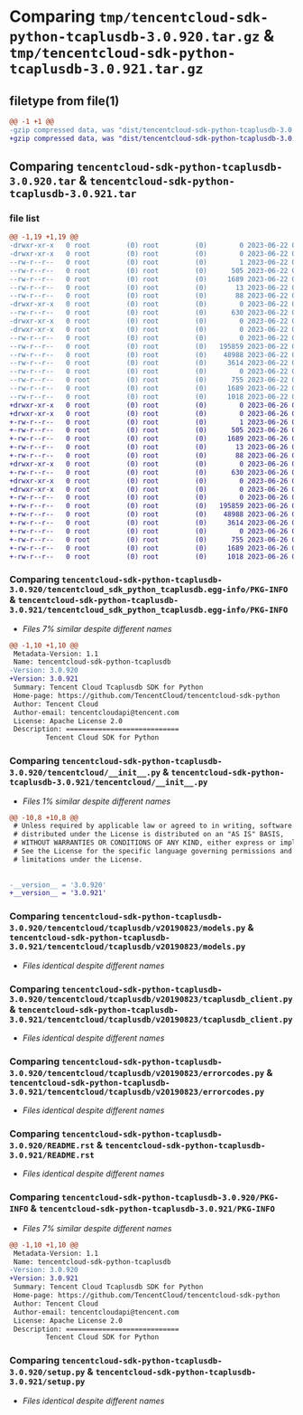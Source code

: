 # Comparing `tmp/tencentcloud-sdk-python-tcaplusdb-3.0.920.tar.gz` & `tmp/tencentcloud-sdk-python-tcaplusdb-3.0.921.tar.gz`

## filetype from file(1)

```diff
@@ -1 +1 @@
-gzip compressed data, was "dist/tencentcloud-sdk-python-tcaplusdb-3.0.920.tar", last modified: Thu Jun 22 00:35:34 2023, max compression
+gzip compressed data, was "dist/tencentcloud-sdk-python-tcaplusdb-3.0.921.tar", last modified: Mon Jun 26 00:33:12 2023, max compression
```

## Comparing `tencentcloud-sdk-python-tcaplusdb-3.0.920.tar` & `tencentcloud-sdk-python-tcaplusdb-3.0.921.tar`

### file list

```diff
@@ -1,19 +1,19 @@
-drwxr-xr-x   0 root         (0) root         (0)        0 2023-06-22 00:35:34.000000 tencentcloud-sdk-python-tcaplusdb-3.0.920/
-drwxr-xr-x   0 root         (0) root         (0)        0 2023-06-22 00:35:34.000000 tencentcloud-sdk-python-tcaplusdb-3.0.920/tencentcloud_sdk_python_tcaplusdb.egg-info/
--rw-r--r--   0 root         (0) root         (0)        1 2023-06-22 00:35:34.000000 tencentcloud-sdk-python-tcaplusdb-3.0.920/tencentcloud_sdk_python_tcaplusdb.egg-info/dependency_links.txt
--rw-r--r--   0 root         (0) root         (0)      505 2023-06-22 00:35:34.000000 tencentcloud-sdk-python-tcaplusdb-3.0.920/tencentcloud_sdk_python_tcaplusdb.egg-info/SOURCES.txt
--rw-r--r--   0 root         (0) root         (0)     1689 2023-06-22 00:35:34.000000 tencentcloud-sdk-python-tcaplusdb-3.0.920/tencentcloud_sdk_python_tcaplusdb.egg-info/PKG-INFO
--rw-r--r--   0 root         (0) root         (0)       13 2023-06-22 00:35:34.000000 tencentcloud-sdk-python-tcaplusdb-3.0.920/tencentcloud_sdk_python_tcaplusdb.egg-info/top_level.txt
--rw-r--r--   0 root         (0) root         (0)       88 2023-06-22 00:35:34.000000 tencentcloud-sdk-python-tcaplusdb-3.0.920/setup.cfg
-drwxr-xr-x   0 root         (0) root         (0)        0 2023-06-22 00:35:34.000000 tencentcloud-sdk-python-tcaplusdb-3.0.920/tencentcloud/
--rw-r--r--   0 root         (0) root         (0)      630 2023-06-22 00:35:34.000000 tencentcloud-sdk-python-tcaplusdb-3.0.920/tencentcloud/__init__.py
-drwxr-xr-x   0 root         (0) root         (0)        0 2023-06-22 00:35:34.000000 tencentcloud-sdk-python-tcaplusdb-3.0.920/tencentcloud/tcaplusdb/
-drwxr-xr-x   0 root         (0) root         (0)        0 2023-06-22 00:35:34.000000 tencentcloud-sdk-python-tcaplusdb-3.0.920/tencentcloud/tcaplusdb/v20190823/
--rw-r--r--   0 root         (0) root         (0)        0 2023-06-22 00:35:34.000000 tencentcloud-sdk-python-tcaplusdb-3.0.920/tencentcloud/tcaplusdb/v20190823/__init__.py
--rw-r--r--   0 root         (0) root         (0)   195859 2023-06-22 00:35:34.000000 tencentcloud-sdk-python-tcaplusdb-3.0.920/tencentcloud/tcaplusdb/v20190823/models.py
--rw-r--r--   0 root         (0) root         (0)    48988 2023-06-22 00:35:34.000000 tencentcloud-sdk-python-tcaplusdb-3.0.920/tencentcloud/tcaplusdb/v20190823/tcaplusdb_client.py
--rw-r--r--   0 root         (0) root         (0)     3614 2023-06-22 00:35:34.000000 tencentcloud-sdk-python-tcaplusdb-3.0.920/tencentcloud/tcaplusdb/v20190823/errorcodes.py
--rw-r--r--   0 root         (0) root         (0)        0 2023-06-22 00:35:34.000000 tencentcloud-sdk-python-tcaplusdb-3.0.920/tencentcloud/tcaplusdb/__init__.py
--rw-r--r--   0 root         (0) root         (0)      755 2023-06-22 00:35:34.000000 tencentcloud-sdk-python-tcaplusdb-3.0.920/README.rst
--rw-r--r--   0 root         (0) root         (0)     1689 2023-06-22 00:35:34.000000 tencentcloud-sdk-python-tcaplusdb-3.0.920/PKG-INFO
--rw-r--r--   0 root         (0) root         (0)     1018 2023-06-22 00:35:34.000000 tencentcloud-sdk-python-tcaplusdb-3.0.920/setup.py
+drwxr-xr-x   0 root         (0) root         (0)        0 2023-06-26 00:33:12.000000 tencentcloud-sdk-python-tcaplusdb-3.0.921/
+drwxr-xr-x   0 root         (0) root         (0)        0 2023-06-26 00:33:12.000000 tencentcloud-sdk-python-tcaplusdb-3.0.921/tencentcloud_sdk_python_tcaplusdb.egg-info/
+-rw-r--r--   0 root         (0) root         (0)        1 2023-06-26 00:33:12.000000 tencentcloud-sdk-python-tcaplusdb-3.0.921/tencentcloud_sdk_python_tcaplusdb.egg-info/dependency_links.txt
+-rw-r--r--   0 root         (0) root         (0)      505 2023-06-26 00:33:12.000000 tencentcloud-sdk-python-tcaplusdb-3.0.921/tencentcloud_sdk_python_tcaplusdb.egg-info/SOURCES.txt
+-rw-r--r--   0 root         (0) root         (0)     1689 2023-06-26 00:33:12.000000 tencentcloud-sdk-python-tcaplusdb-3.0.921/tencentcloud_sdk_python_tcaplusdb.egg-info/PKG-INFO
+-rw-r--r--   0 root         (0) root         (0)       13 2023-06-26 00:33:12.000000 tencentcloud-sdk-python-tcaplusdb-3.0.921/tencentcloud_sdk_python_tcaplusdb.egg-info/top_level.txt
+-rw-r--r--   0 root         (0) root         (0)       88 2023-06-26 00:33:12.000000 tencentcloud-sdk-python-tcaplusdb-3.0.921/setup.cfg
+drwxr-xr-x   0 root         (0) root         (0)        0 2023-06-26 00:33:12.000000 tencentcloud-sdk-python-tcaplusdb-3.0.921/tencentcloud/
+-rw-r--r--   0 root         (0) root         (0)      630 2023-06-26 00:33:12.000000 tencentcloud-sdk-python-tcaplusdb-3.0.921/tencentcloud/__init__.py
+drwxr-xr-x   0 root         (0) root         (0)        0 2023-06-26 00:33:12.000000 tencentcloud-sdk-python-tcaplusdb-3.0.921/tencentcloud/tcaplusdb/
+drwxr-xr-x   0 root         (0) root         (0)        0 2023-06-26 00:33:12.000000 tencentcloud-sdk-python-tcaplusdb-3.0.921/tencentcloud/tcaplusdb/v20190823/
+-rw-r--r--   0 root         (0) root         (0)        0 2023-06-26 00:33:12.000000 tencentcloud-sdk-python-tcaplusdb-3.0.921/tencentcloud/tcaplusdb/v20190823/__init__.py
+-rw-r--r--   0 root         (0) root         (0)   195859 2023-06-26 00:33:12.000000 tencentcloud-sdk-python-tcaplusdb-3.0.921/tencentcloud/tcaplusdb/v20190823/models.py
+-rw-r--r--   0 root         (0) root         (0)    48988 2023-06-26 00:33:12.000000 tencentcloud-sdk-python-tcaplusdb-3.0.921/tencentcloud/tcaplusdb/v20190823/tcaplusdb_client.py
+-rw-r--r--   0 root         (0) root         (0)     3614 2023-06-26 00:33:12.000000 tencentcloud-sdk-python-tcaplusdb-3.0.921/tencentcloud/tcaplusdb/v20190823/errorcodes.py
+-rw-r--r--   0 root         (0) root         (0)        0 2023-06-26 00:33:12.000000 tencentcloud-sdk-python-tcaplusdb-3.0.921/tencentcloud/tcaplusdb/__init__.py
+-rw-r--r--   0 root         (0) root         (0)      755 2023-06-26 00:33:12.000000 tencentcloud-sdk-python-tcaplusdb-3.0.921/README.rst
+-rw-r--r--   0 root         (0) root         (0)     1689 2023-06-26 00:33:12.000000 tencentcloud-sdk-python-tcaplusdb-3.0.921/PKG-INFO
+-rw-r--r--   0 root         (0) root         (0)     1018 2023-06-26 00:33:12.000000 tencentcloud-sdk-python-tcaplusdb-3.0.921/setup.py
```

### Comparing `tencentcloud-sdk-python-tcaplusdb-3.0.920/tencentcloud_sdk_python_tcaplusdb.egg-info/PKG-INFO` & `tencentcloud-sdk-python-tcaplusdb-3.0.921/tencentcloud_sdk_python_tcaplusdb.egg-info/PKG-INFO`

 * *Files 7% similar despite different names*

```diff
@@ -1,10 +1,10 @@
 Metadata-Version: 1.1
 Name: tencentcloud-sdk-python-tcaplusdb
-Version: 3.0.920
+Version: 3.0.921
 Summary: Tencent Cloud Tcaplusdb SDK for Python
 Home-page: https://github.com/TencentCloud/tencentcloud-sdk-python
 Author: Tencent Cloud
 Author-email: tencentcloudapi@tencent.com
 License: Apache License 2.0
 Description: ============================
         Tencent Cloud SDK for Python
```

### Comparing `tencentcloud-sdk-python-tcaplusdb-3.0.920/tencentcloud/__init__.py` & `tencentcloud-sdk-python-tcaplusdb-3.0.921/tencentcloud/__init__.py`

 * *Files 1% similar despite different names*

```diff
@@ -10,8 +10,8 @@
 # Unless required by applicable law or agreed to in writing, software
 # distributed under the License is distributed on an "AS IS" BASIS,
 # WITHOUT WARRANTIES OR CONDITIONS OF ANY KIND, either express or implied.
 # See the License for the specific language governing permissions and
 # limitations under the License.
 
 
-__version__ = '3.0.920'
+__version__ = '3.0.921'
```

### Comparing `tencentcloud-sdk-python-tcaplusdb-3.0.920/tencentcloud/tcaplusdb/v20190823/models.py` & `tencentcloud-sdk-python-tcaplusdb-3.0.921/tencentcloud/tcaplusdb/v20190823/models.py`

 * *Files identical despite different names*

### Comparing `tencentcloud-sdk-python-tcaplusdb-3.0.920/tencentcloud/tcaplusdb/v20190823/tcaplusdb_client.py` & `tencentcloud-sdk-python-tcaplusdb-3.0.921/tencentcloud/tcaplusdb/v20190823/tcaplusdb_client.py`

 * *Files identical despite different names*

### Comparing `tencentcloud-sdk-python-tcaplusdb-3.0.920/tencentcloud/tcaplusdb/v20190823/errorcodes.py` & `tencentcloud-sdk-python-tcaplusdb-3.0.921/tencentcloud/tcaplusdb/v20190823/errorcodes.py`

 * *Files identical despite different names*

### Comparing `tencentcloud-sdk-python-tcaplusdb-3.0.920/README.rst` & `tencentcloud-sdk-python-tcaplusdb-3.0.921/README.rst`

 * *Files identical despite different names*

### Comparing `tencentcloud-sdk-python-tcaplusdb-3.0.920/PKG-INFO` & `tencentcloud-sdk-python-tcaplusdb-3.0.921/PKG-INFO`

 * *Files 7% similar despite different names*

```diff
@@ -1,10 +1,10 @@
 Metadata-Version: 1.1
 Name: tencentcloud-sdk-python-tcaplusdb
-Version: 3.0.920
+Version: 3.0.921
 Summary: Tencent Cloud Tcaplusdb SDK for Python
 Home-page: https://github.com/TencentCloud/tencentcloud-sdk-python
 Author: Tencent Cloud
 Author-email: tencentcloudapi@tencent.com
 License: Apache License 2.0
 Description: ============================
         Tencent Cloud SDK for Python
```

### Comparing `tencentcloud-sdk-python-tcaplusdb-3.0.920/setup.py` & `tencentcloud-sdk-python-tcaplusdb-3.0.921/setup.py`

 * *Files identical despite different names*

